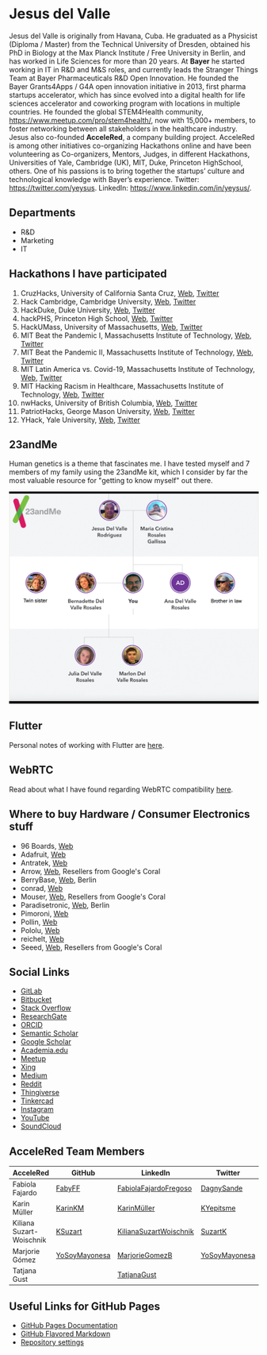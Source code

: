 # Jesus del Valle

Jesus del Valle is originally from Havana, Cuba. He graduated as a Physicist (Diploma / Master) from the Technical University of Dresden, obtained his PhD in Biology at the Max Planck Institute / Free University in Berlin, and has worked in Life Sciences for more than 20 years. At **Bayer** he started working in IT in R&D and M&S roles, and currently leads the Stranger Things Team at Bayer Pharmaceuticals R&D Open Innovation. He founded the Bayer Grants4Apps / G4A open innovation initiative in 2013, first pharma startups accelerator, which has since evolved into a digital health for life sciences accelerator and coworking program with locations in multiple countries. He founded the global STEM4Health community, https://www.meetup.com/pro/stem4health/, now with 15,000+ members, to foster networking between all stakeholders in the healthcare industry. Jesus also co-founded **AcceleRed**, a company building project. AcceleRed is among other initiatives co-organizing Hackathons online and have been volunteering as Co-organizers, Mentors, Judges, in different Hackathons, Universities of Yale, Cambridge (UK), MIT, Duke, Princeton HighSchool, others. One of his passions is to bring together the startups’ culture and technological knowledge with Bayer’s experience. Twitter: https://twitter.com/yeysus. LinkedIn: https://www.linkedin.com/in/yeysus/.

## Departments

- R&D
- Marketing
- IT

## Hackathons I have participated

1. CruzHacks, University of California Santa Cruz, [Web](https://www.cruzhacks.com), [Twitter](hhttps://twitter.com/CruzHacks)
2. Hack Cambridge, Cambridge University, [Web](https://hackcambridge.com), [Twitter](https://twitter.com/Hack_Cambridge)
3. HackDuke, Duke University, [Web](https://hackduke.org), [Twitter](https://twitter.com/HackDuke)
4. hackPHS, Princeton High School, [Web](https://hackphs.tech), [Twitter](https://twitter.com/theHackPhs)
5. HackUMass, University of Massachusetts, [Web](https://hackumass.com), [Twitter](https://twitter.com/hackumass)
6. MIT Beat the Pandemic I, Massachusetts Institute of Technology, [Web](https://covid19challenge.mit.edu/beat-the-pandemic/), [Twitter](https://twitter.com/MITvsCOVID19)
7. MIT Beat the Pandemic II, Massachusetts Institute of Technology, [Web](https://covid19challenge.mit.edu/beat-the-pandemic-2/), [Twitter](https://twitter.com/MITvsCOVID19)
8. MIT Latin America vs. Covid-19, Massachusetts Institute of Technology, [Web](https://covid19challenge.mit.edu/latam-vs-covid19/), [Twitter](https://twitter.com/MITvsCOVID19)
9. MIT Hacking Racism in Healthcare, Massachusetts Institute of Technology, [Web](https://hackingracism.mit.edu), [Twitter](https://twitter.com/MITHackRacism)
10. nwHacks, University of British Columbia, [Web](https://www.nwhacks.io), [Twitter](https://twitter.com/nwplusubc)
11. PatriotHacks, George Mason University, [Web](https://patriothacks.org/), [Twitter](https://twitter.com/patriothacks)
12. YHack, Yale University, [Web](https://www.yhack.org), [Twitter](https://twitter.com/YaleHack)

## 23andMe

Human genetics is a theme that fascinates me. I have tested myself and 7 members of my family using the 23andMe kit, which I consider by far the most valuable resource for "getting to know myself" out there.

![23andMe](images/tree.png)

## Flutter

Personal notes of working with Flutter are [here](./flutter.md).

## WebRTC

Read about what I have found regarding WebRTC compatibility [here](./webrtc.html).

## Where to buy Hardware / Consumer Electronics stuff

- 96 Boards, [Web](https://www.96boards.org/products/ce/)
- Adafruit, [Web](https://www.adafruit.com)
- Antratek, [Web](https://www.antratek.de/)
- Arrow, [Web](https://www.arrow.com), Resellers from Google's Coral
- BerryBase, [Web](https://www.berrybase.de), Berlin
- conrad, [Web](https://www.conrad.de)
- Mouser, [Web](https://www.mouser.de), Resellers from Google's Coral
- Paradisetronic, [Web](https://paradisetronic.com), Berlin
- Pimoroni, [Web](https://shop.pimoroni.com)
- Pollin, [Web](https://www.pollin.de)
- Pololu, [Web](https://www.pololu.com)
- reichelt, [Web](https://www.reichelt.de)
- Seeed, [Web](https://www.seeedstudio.com/), Resellers from Google's Coral

## Social Links

- [GitLab](https://gitlab.com/yeysus)
- [Bitbucket](https://bitbucket.org/yeysus/)
- [Stack Overflow](https://stackexchange.com/users/9531598/jesus-del-valle)
- [ResearchGate](https://www.researchgate.net/profile/Jesus_Del_Valle)
- [ORCID](https://orcid.org/0000-0001-5998-6298)
- [Semantic Scholar](https://www.semanticscholar.org/author/J.-Del-Valle/50606902)
- [Google Scholar](https://scholar.google.com/citations?user=_nI0_wMAAAAJ&hl=en)
- [Academia.edu](https://bayer.academia.edu/JesusdelValle)
- [Meetup](https://www.meetup.com/members/45080772/)
- [Xing](https://www.xing.com/profile/Jesus_delValle/cv)
- [Medium](https://medium.com/@yeysus)
- [Reddit](https://www.reddit.com/user/jesusdelvalle/)
- [Thingiverse](https://www.thingiverse.com/yeysus/designs)
- [Tinkercad](https://www.tinkercad.com/users/g8IvGd2EvDb-jesus-del-valle/)
- [Instagram](https://www.instagram.com/jesusdelvaller/)
- [YouTube](https://www.youtube.com/channel/UC2suGh_JaOFOUMs3gg1iIXA)
- [SoundCloud](https://soundcloud.com/yeysus)

## AcceleRed Team Members

| AcceleRed | GitHub | LinkedIn | Twitter |
| --- | --- | --- | --- |
| Fabiola Fajardo | [FabyFF](https://fabyff.github.io) | [FabiolaFajardoFregoso](https://www.linkedin.com/in/fabiola-fajardo-fregoso-74432a19/) | [DagnySande](https://twitter.com/dagnysande) |
| Karin Müller | [KarinKM](https://karinkm.github.io) | [KarinMüller](https://www.linkedin.com/in/karin-müller-078a201a3/) | [KYepitsme](https://twitter.com/KYepitsme) |
| Kiliana Suzart-Woischnik | [KSuzart](https://ksuzart.github.io) | [KilianaSuzartWoischnik](https://www.linkedin.com/in/kiliana-suzart-woischnik-b4353a66/) | [SuzartK](https://twitter.com/suzartk?lang=en) |
| Marjorie Gómez | [YoSoyMayonesa](https://yosoymayonesa.github.io) | [MarjorieGomezB](https://www.linkedin.com/in/marjorie-gomez-mgb/) | [YoSoyMayonesa](https://twitter.com/YoSoyMayonesa) |
| Tatjana Gust | | [TatjanaGust](https://www.linkedin.com/in/tatjana-gust-4b7a0299/) ||

## Useful Links for GitHub Pages

- [GitHub Pages Documentation](https://docs.github.com/categories/github-pages-basics/)
- [GitHub Flavored Markdown](https://guides.github.com/features/mastering-markdown/)
- [Repository settings](https://github.com/yeysus/yeysus.github.io/settings)


